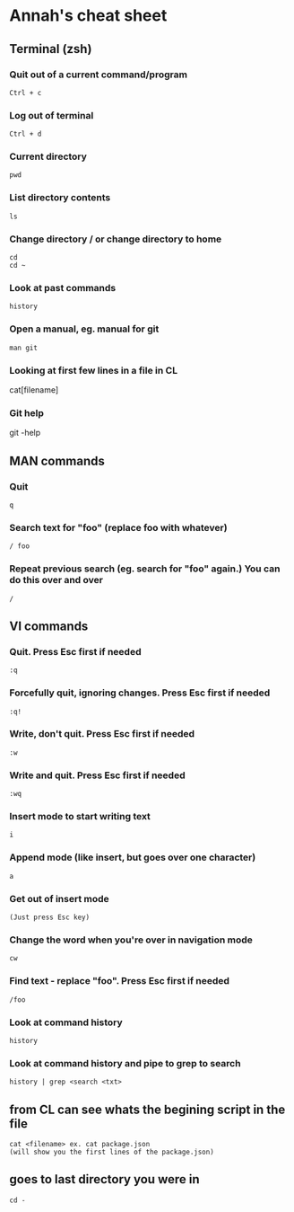 # Annah's cheat sheet

## Terminal (zsh)

### Quit out of a current command/program

	Ctrl + c

### Log out of terminal

	Ctrl + d

### Current directory

	pwd

### List directory contents

	ls

### Change directory / or change directory to home

	cd
	cd ~

### Look at past commands

	history

### Open a manual, eg. manual for git

	man git

### Looking at first few lines in a file in CL

  cat[filename]

### Git help

  git -help

  
## MAN commands

### Quit

	q

### Search text for "foo" (replace foo with whatever)

	/ foo

### Repeat previous search (eg. search for "foo" again.) You can do this over and over

	/

## VI commands

### Quit. Press Esc first if needed

	:q

### Forcefully quit, ignoring changes. Press Esc first if needed

	:q!

### Write, don't quit. Press Esc first if needed

	:w

### Write and quit. Press Esc first if needed

	:wq

### Insert mode to start writing text

	i

### Append mode (like insert, but goes over one character)

	a

### Get out of insert mode

	(Just press Esc key)

### Change the word when you're over in navigation  mode

	cw

### Find text - replace "foo". Press Esc first if needed

	/foo

### Look at command history

	history

### Look at command history and pipe to grep to search

	history | grep <search <txt>

## from CL can see whats the begining script in the file

	cat <filename> ex. cat package.json 
	(will show you the first lines of the package.json)

## goes to last directory you were in

	cd -
